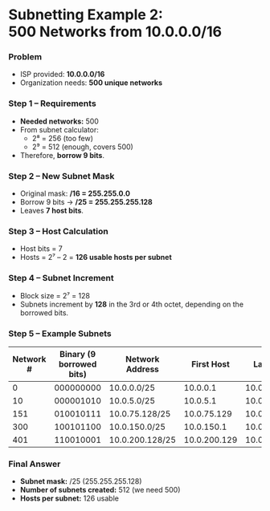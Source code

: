 # Subnetting Example 2:<br>500 Networks from 10.0.0.0/16
### Problem
* ISP provided: **10.0.0.0/16**
* Organization needs: **500 unique networks**

### Step 1 – Requirements
- **Needed networks:** 500
- From subnet calculator:
  - 2⁸ = 256 (too few)
  - 2⁹ = 512 (enough, covers 500)
- Therefore, **borrow 9 bits**.

### Step 2 – New Subnet Mask
- Original mask: **/16 = 255.255.0.0**
- Borrow 9 bits → **/25 = 255.255.255.128**
- Leaves **7 host bits**.

### Step 3 – Host Calculation
- Host bits = 7
- Hosts = 2⁷ – 2 = **126 usable hosts per subnet**

### Step 4 – Subnet Increment
- Block size = 2⁷ = 128
- Subnets increment by **128** in the 3rd or 4th octet, depending on the borrowed bits.

### Step 5 – Example Subnets
| Network # | Binary (9 borrowed bits) | Network Address | First Host   | Last Host    | Broadcast Address |
| --------- | ------------------------ | --------------- | ------------ | ------------ | ----------------- |
| 0         | 000000000                | 10.0.0.0/25     | 10.0.0.1     | 10.0.0.126   | 10.0.0.127        |
| 10        | 000001010                | 10.0.5.0/25     | 10.0.5.1     | 10.0.5.126   | 10.0.5.127        |
| 151       | 010010111                | 10.0.75.128/25  | 10.0.75.129  | 10.0.75.254  | 10.0.75.255       |
| 300       | 100101100                | 10.0.150.0/25   | 10.0.150.1   | 10.0.150.126 | 10.0.150.127      |
| 401       | 110010001                | 10.0.200.128/25 | 10.0.200.129 | 10.0.200.254 | 10.0.200.255      |

### Final Answer
- **Subnet mask:** /25 (255.255.255.128)
- **Number of subnets created:** 512 (we need 500)
- **Hosts per subnet:** 126 usable